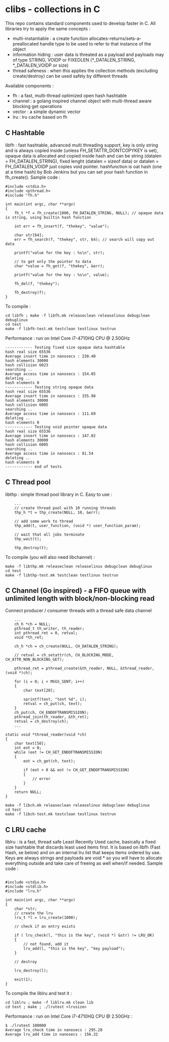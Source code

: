 # clibs - collections in C

This repo contains standard components used to develop faster in C. All libraries try to apply the same concepts :
- multi-instantiable : a create function allocates-returns/sets-a-preallocated handle type to be used to refer to that instance of the object
- information hiding : user data is threated as a payload and payloads may of type STRING, VOIDP or FIXEDLEN (*_DATALEN_STRING, *_DATALEN_VOIDP or size)
- thread safeness : when this applies the collection methods (excluding create/destroy) can be used safely by different threads 

Available components :

- fh : a fast, multi-thread optimized open hash hashtable
- channel : a golang inspired channel object with multi-thread aware blocking get operations
- vector : a simple dynamic vector
- lru : lru cache based on fh


## C Hashtable

libfh : fast hashtable, advanced multi threading support, key is only string and is always copied inside 
(unless FH_SETATTR_DONTCOPYKEY is set), opaque data is allocated and copied inside hash and can be string 
(datalen = FH_DATALEN_STRING), fixed lenght (datalen = sizeof data) or datalen = FH_DATALEN_VOIDP just 
copies void pointer.
hashfunction is oat hash (one at a time hash) by Bob Jenkins but you can set your hash function in fh_create().
Sample code :

```
#include <stdio.h>
#include <pthread.h>
#include "fh.h"

int main(int argc, char **argv)
{
    fh_t *f = fh_create(1000, FH_DATALEN_STRING, NULL); // opaque data is string, using builtin hash function

    int err = fh_insert(f, "thekey", "value");

    char str[64];
    err = fh_search(f, "thekey", str, 64); // search will copy out data

    printf("value for the key : %s\n", str);

    // to get only the pointer to data
    char *value = fh_get(f, "thekey", &err);

    printf("value for the key : %s\n", value);

    fh_del(f, "thekey");

    fh_destroy(f);
}

```
To compile :

```
cd libfh ; make -f libfh.mk releaseclean releaselinux debugclean debuglinux
cd test
make -f libfh-test.mk testclean testlinux testrun
```

Performance : run on Intel Core i7-4710HQ CPU @ 2.50GHz

```
------------ Testing fixed size opaque data hashtable
hash real size 65536
Average insert time in nanosecs : 230.40
hash elements 30000
hash collision 6023
searching ..
Average access time in nanosecs : 154.05
deleting ..
hash elements 0
------------ Testing string opaque data
hash real size 65536
Average insert time in nanosecs : 155.98
hash elements 30000
hash collision 6005
searching ..
Average access time in nanosecs : 111.69
deleting ..
hash elements 0
------------ Testing void pointer opaque data
hash real size 65536
Average insert time in nanosecs : 147.02
hash elements 30000
hash collision 6005
searching ..
Average access time in nanosecs : 81.54
deleting ..
hash elements 0
------------ end of tests
```

## C Thread pool

libthp : simple thread pool library in C. Easy to use :

```
    ...
    // create thread pool with 10 running threads
    thp_h *t = thp_create(NULL, 10, &err);

    // add some work to thread
    thp_add(t, user_function, (void *) user_function_param);

    // wait that all jobs terminate
    thp_wait(t);

    thp_destroy(t);

```

To compile (you will also need libchannel) :

```
make -f libthp.mk releaseclean releaselinux debugclean debuglinux
cd test
make -f libthp-test.mk testclean testlinux testrun

```

## C Channel (Go inspired) - a FIFO queue with unlimited length with block/non-blocking read

Connect producer / consumer threads with a thread safe data channel

```
    ...
    ch_h *ch = NULL;
    pthread_t th_writer, th_reader;
    int pthread_ret = 0, retval;
    void *th_ret;

    ch_h *ch = ch_create(NULL, CH_DATALEN_STRING);

    // retval = ch_setattr(ch, CH_BLOCKING_MODE, CH_ATTR_NON_BLOCKING_GET);

    pthread_ret = pthread_create(&th_reader, NULL, &thread_reader, (void *)ch);

    for (i = 0; i < MSGS_SENT; i++)
    {
        char text[20];

        sprintf(text, "text %d", i);
        retval = ch_put(ch, text);
    }
    ch_put(ch, CH_ENDOFTRANSMISSION);
    pthread_join(th_reader, &th_ret);
    retval = ch_destroy(ch);
    ...

static void *thread_reader(void *ch)
{
    char text[50];
    int eot = 0;
    while (eot != CH_GET_ENDOFTRANSMISSION)
    {
        eot = ch_get(ch, text);

        if (eot < 0 && eot != CH_GET_ENDOFTRANSMISSION)
        {
            // error
        }
    }
    return NULL;
}

```

```
make -f libch.mk releaseclean releaselinux debugclean debuglinux
cd test
make -f libch-test.mk testclean testlinux testrun

```

## C LRU cache

liblru : is a fast, thread safe Least Recently Used cache, basically a fixed size hashtable that discards least used items first. It is based on libfh (Fast Hash, se below) and on an internal lru list that keeps items ordered by use. Keys are always strings and payloads are void * so you will have to allocate everything outside and take care of freeing as well when/if needed.
Sample code :

```

#include <stdio.h>
#include <stdlib.h>
#include "lru.h"

int main(int argc, char **argv)
{
    char *str;
    // create the lru
    lru_t *l = lru_create(1000);

    // check if an entry exists

    if ( lru_check(l, "this is the key", (void *) &str) != LRU_OK)
    {
        // not found, add it
        lru_add(l, "this is the key", "key payload");
    }

    // destroy

    lru_destroy(l);

    exit(1);
}

```

To compile the liblru and test it :

```
cd liblru ; make -f liblru.mk clean lib
cd test ; make ; ./lrutest <lrusize>

```

Performance : run on Intel Core i7-4710HQ CPU @ 2.50GHz :

```
$ ./lrutest 100000
Average lru_check time in nanosecs : 295.28
Average lru_add time in nanosecs : 156.32

```

